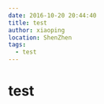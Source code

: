 ```yaml
---
date: 2016-10-20 20:44:40
title: test
author: xiaoping
location: ShenZhen
tags:
  - test
---
```


# test

